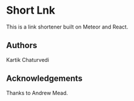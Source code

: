 # Short Lnk

This is a link shortener built on Meteor and React.

## Authors

Kartik Chaturvedi

## Acknowledgements

Thanks to Andrew Mead.
